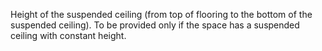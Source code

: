 Height of the suspended ceiling (from top of flooring to the bottom of the suspended ceiling). To be provided only if the space has a suspended ceiling with constant height.
